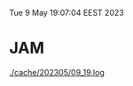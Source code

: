 Tue  9 May 19:07:04 EEST 2023
# JAM
<a href='./cache/202305/09_19.log'>./cache/202305/09_19.log</a>
